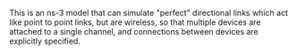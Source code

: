 This is an ns-3 model that can simulate "perfect" directional links which act 
like point to point links, but are wireless, so that multiple devices are 
attached to a single channel, and connections between devices are explicitly 
specified.  